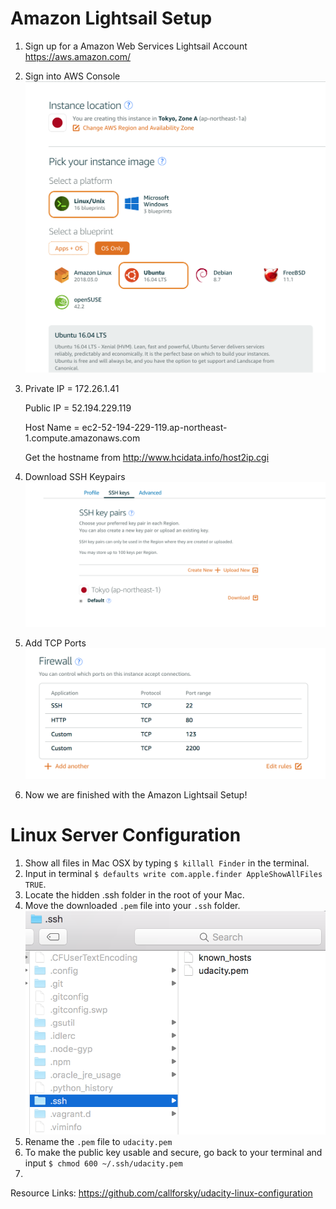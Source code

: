 # Amazon Lightsail Setup

1. Sign up for a Amazon Web Services Lightsail Account
https://aws.amazon.com/
2. Sign into AWS Console
![Create Instance in AWS](readme_images/Create_Instance.png)
3. Private IP = 172.26.1.41

   Public IP = 52.194.229.119
   
   Host Name = ec2-52-194-229-119.ap-northeast-1.compute.amazonaws.com

   Get the hostname from http://www.hcidata.info/host2ip.cgi

4. Download SSH Keypairs
![Accounts Page](readme_images/accounts_page.png)
5. Add TCP Ports
![Firewall](readme_images/firewall.png)
6. Now we are finished with the Amazon Lightsail Setup! 

# Linux Server Configuration

1. Show all files in Mac OSX by typing `$ killall Finder` in the terminal. 
2. Input in terminal `$ defaults write com.apple.finder AppleShowAllFiles TRUE`. 
3. Locate the hidden .ssh folder in the root of your Mac.
4. Move the downloaded `.pem` file into your `.ssh` folder.
![.pem key to .ssh folder](readme_images/ssh.png)
5. Rename the `.pem` file to `udacity.pem`
6. To make the public key usable and secure, go back to your terminal and input `$ chmod 600 ~/.ssh/udacity.pem`
7. 

Resource Links:
https://github.com/callforsky/udacity-linux-configuration